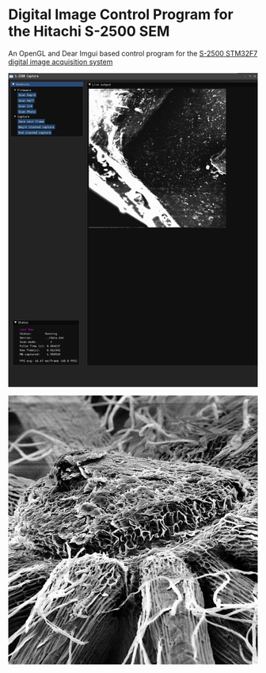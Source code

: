 # Digital Image Control Program for the Hitachi S-2500 SEM

An OpenGL and Dear Imgui based control program for the [S-2500 STM32F7 digital image acquisition system](https://github.com/InconsolableCellist/s2500-image-capture-stm32f7)

![screenshot](screenshot.png)

![screenshot2](screenshot2.jpg)

